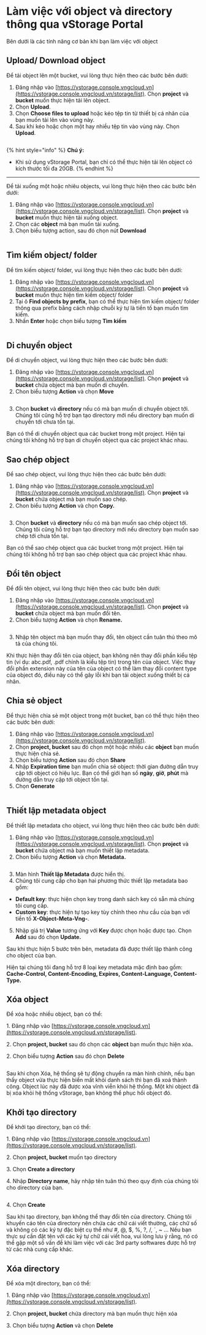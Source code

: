 # Làm việc với object và directory thông qua vStorage Portal

Bên dưới là các tính năng cơ bản khi bạn làm việc với object

## Upload/ Download object

Để tải object lên một bucket, vui lòng thực hiện theo các bước bên dưới:

1. Đăng nhập vào [https://vstorage.console.vngcloud.vn](https://vstorage.console.vngcloud.vn/storage/list). Chọn **project** và **bucket** muốn thực hiện tải lên object.
2. Chọn **Upload**.
3. Chọn **Choose files to upload** hoặc kéo tệp tin từ thiết bị cá nhân của bạn muốn tải lên vào vùng này.
4. Sau khi kéo hoặc chọn một hay nhiều tệp tin vào vùng này. Chọn **Upload**.

<figure><img src="../../../../../.gitbook/assets/image (1) (1) (1) (1) (1) (1) (1) (1) (1) (1).png" alt=""><figcaption></figcaption></figure>

{% hint style="info" %}
**Chú ý:**

* Khi sử dụng vStorage Portal, bạn chỉ có thể thực hiện tải lên object có kích thước tối đa 20GB.
{% endhint %}

***

Để tải xuống một hoặc nhiêu objects, vui lòng thực hiện theo các bước bên dưới:

1. Đăng nhập vào [https://vstorage.console.vngcloud.vn](https://vstorage.console.vngcloud.vn/storage/list). Chọn **project** và **bucket** muốn thực hiện tải xuống object.
2. Chọn các **object** mà bạn muốn tải xuống.
3. Chọn biểu tượng action, sau đó chọn nút **Download**

<figure><img src="../../../../../.gitbook/assets/image (3) (1) (1) (1) (1) (1) (1) (1) (1) (1).png" alt=""><figcaption></figcaption></figure>

## Tìm kiếm object/ folder

Để tìm kiếm object/ folder, vui lòng thực hiện theo các bước bên dưới:

1. Đăng nhập vào [https://vstorage.console.vngcloud.vn](https://vstorage.console.vngcloud.vn/storage/list). Chọn **project** và **bucket** muốn thực hiện tìm kiếm object/ folder
2. Tại ô **Find objects by prefix**, bạn có thể thực hiện tìm kiếm object/ folder thông qua prefix bằng cách nhập chuỗi ký tự là tiền tố bạn muốn tìm kiếm.&#x20;
3. Nhấn **Enter** hoặc chọn biểu tượng **Tìm kiếm**

<figure><img src="../../../../../.gitbook/assets/image (809).png" alt=""><figcaption></figcaption></figure>

## Di chuyển object

Để di chuyển object, vui lòng thực hiện theo các bước bên dưới:

1. Đăng nhập vào [https://vstorage.console.vngcloud.vn](https://vstorage.console.vngcloud.vn/storage/list). Chọn **project** và **bucket** chứa object mà bạn muốn di chuyển.
2. Chon biểu tượng **Action** và chọn **Move**

<figure><img src="../../../../../.gitbook/assets/image (810).png" alt=""><figcaption></figcaption></figure>

3. Chọn **bucket** và **directory** nếu có mà bạn muốn di chuyển object tới. Chúng tôi cũng hỗ trợ bạn tạo directory mới nếu directory bạn muốn di chuyển tới chưa tồn tại.

Bạn có thể di chuyển object qua các bucket trong một project. Hiện tại chúng tôi không hỗ trợ bạn di chuyển object qua các project khác nhau.

## Sao chép object

Để sao chép object, vui lòng thực hiện theo các bước bên dưới:

1. Đăng nhập vào [https://vstorage.console.vngcloud.vn](https://vstorage.console.vngcloud.vn/storage/list). Chọn **project** và **bucket** chứa object mà bạn muốn sao chép.
2. Chon biểu tượng **Action** và chọn **Copy.**

<figure><img src="../../../../../.gitbook/assets/image (811).png" alt=""><figcaption></figcaption></figure>

3. Chọn **bucket** và **directory** nếu có mà bạn muốn sao chép object tới. Chúng tôi cũng hỗ trợ bạn tạo directory mới nếu directory bạn muốn sao chép tới chưa tồn tại.

Bạn có thể sao chép object qua các bucket trong một project. Hiện tại chúng tôi không hỗ trợ bạn sao chép object qua các project khác nhau.

## Đổi tên object

Để đổi tên object, vui lòng thực hiện theo các bước bên dưới:

1. Đăng nhập vào [https://vstorage.console.vngcloud.vn](https://vstorage.console.vngcloud.vn/storage/list). Chọn **project** và **bucket** chứa object mà bạn muốn đổi tên.
2. Chon biểu tượng **Action** và chọn **Rename.**

<figure><img src="../../../../../.gitbook/assets/image (812).png" alt=""><figcaption></figcaption></figure>

3. Nhập tên object mà bạn muốn thay đổi, tên object cần tuân thủ theo mô tả của chúng tôi.&#x20;

Khi thực hiện thay đổi tên của object, bạn không nên thay đổi phần kiểu tệp tin (ví dụ: abc.pdf, .pdf chính là kiểu tệp tin) trong tên của object. Việc thay đổi phần extension này của tên của object có thể làm thay đổi content type của object đó, điều này có thể gây lỗi khi bạn tải object xuống thiết bị cá nhân.

## Chia sẻ object

Để thực hiện chia sẻ một object trong một bucket, bạn có thể thực hiện theo các bước bên dưới:

1. Đăng nhập vào [https://vstorage.console.vngcloud.vn](https://vstorage.console.vngcloud.vn/storage/list).
2. Chọn **project, bucket** sau đó chọn một hoặc nhiều các **object** bạn muốn thực hiện chia sẻ.
3. Chọn biểu tượng **Action** sau đó chọn **Share**
4. Nhập **Expiration time** bạn muốn chia sẻ object: thời gian đường dẫn truy cập tới object có hiệu lực. Bạn có thể giới hạn số **ngày**, **giờ**, **phút** mà đường dẫn truy cập tới object tồn tại.
5. Chọn **Generate**

<figure><img src="../../../../../.gitbook/assets/image (816).png" alt=""><figcaption></figcaption></figure>

## Thiết lập metadata object

Để thiết lập metadata cho object, vui lòng thực hiện theo các bước bên dưới:

1. Đăng nhập vào [https://vstorage.console.vngcloud.vn](https://vstorage.console.vngcloud.vn/storage/list). Chọn **project** và **bucket** chứa object mà bạn muốn thiết lập metadata.
2. Chon biểu tượng **Action** và chọn **Metadata.**

<figure><img src="../../../../../.gitbook/assets/image (813).png" alt=""><figcaption></figcaption></figure>

3. Màn hình **Thiết lập Metadata** được hiển thị.
4. Chúng tôi cung cấp cho bạn hai phương thức thiết lập metadata bao gồm:

* **Default key**: thực hiện chọn key trong danh sách key có sẵn mà chúng tôi cung cấp.
* **Custom key**: thực hiện tự tạo key tùy chỉnh theo nhu cầu của bạn với tiền tố **X-Object-Meta-Vng-**.

5. Nhập giá trị **Value** tương ứng với **Key** được chọn hoặc được tạo. Chọn **Add** sau đó chọn **Update.**

Sau khi thực hiện 5 bước trên bên, metadata đã được thiết lập thành công cho object của bạn.

Hiện tại chúng tôi đang hỗ trợ 8 loại key metadata mặc định bao gồm: **Cache-Control, Content-Encoding, Expires, Content-Language, Content-Type.**

## Xóa object

Để xóa hoặc nhiều object, bạn có thể:

1\. Đăng nhập vào [https://vstorage.console.vngcloud.vn](https://vstorage.console.vngcloud.vn/storage/list).

2\. Chọn **project, bucket** sau đó chọn các **object** bạn muốn thực hiện xó&#x61;**.**

2\. Chọn biểu tượng **Action** sau đó chọn **Delete**

<figure><img src="../../../../../.gitbook/assets/image (814).png" alt=""><figcaption></figcaption></figure>

Sau khi chọn Xóa, hệ thống sẽ tự động chuyển ra màn hình chính, nếu bạn thấy object vừa thực hiện biến mất khỏi danh sách thì bạn đã xoá thành công. Object lúc này đã được xóa vĩnh viễn khỏi hệ thống. Một khi object đã bị xóa khỏi hệ thống vStorage, bạn không thể phục hồi object đó.

## Khởi tạo directory

Để khởi tạo directory, bạn có thể:

1\. Đăng nhập vào [https://vstorage.console.vngcloud.vn](https://vstorage.console.vngcloud.vn/storage/list).

2\. Chọn **project, bucket** muốn tạo directory

3\. Chọn **Create a directory**

4\. Nhập **Directory name**, hãy nhập tên tuân thủ theo quy định của chúng tôi cho directory của bạn.

<figure><img src="../../../../../.gitbook/assets/image (815).png" alt=""><figcaption></figcaption></figure>

4\. Chọn **Create**

Sau khi tạo directory, bạn không thể thay đổi tên của directory. Chúng tôi khuyến cáo tên của directory nên chứa các chữ cái viết thường, các chữ số và không có các ký tự đặc biệt cụ thể như #, @, $, %, ?, /, \`, \~ ... Nếu bạn thực sự cần đặt tên với các ký tự chữ cái viết hoa, vui lòng lưu ý rằng, nó có thể gặp một số vấn đề khi làm việc với các 3rd party softwares được hỗ trợ từ các nhà cung cấp khác.

## Xóa directory

Để xóa một directory, bạn có thể:

1\. Đăng nhập vào [https://vstorage.console.vngcloud.vn](https://vstorage.console.vngcloud.vn/storage/list).

2\. Chọn **project, bucket** chứa directory mà bạn muốn thực hiện xóa

3\. Chọn biểu tượng **Action** và chọn **Delete**

<figure><img src="../../../../../.gitbook/assets/image (817).png" alt=""><figcaption></figcaption></figure>

